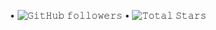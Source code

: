 <!-- ![Anurag's GitHub stats](https://github-readme-stats.vercel.app/api?username=mj4w&show_icons=true&theme=transparent) -->
<p align="center">
  <img src="https://komarev.com/ghpvc/?username=mj4w&label=Profile%20views&color=0e75b6&style=flat" alt="" /> •  
  <img alt="𝙶𝚒𝚝𝙷𝚞𝚋 𝚏𝚘𝚕𝚕𝚘𝚠𝚎𝚛𝚜" src="https://img.shields.io/github/followers/mj4w?label=Followers&style=social"> •
  <img src="https://img.shields.io/github/stars/mj4w?label=Stars" alt="𝚃𝚘𝚝𝚊𝚕 𝚂𝚝𝚊𝚛𝚜"> 
  
</p>
